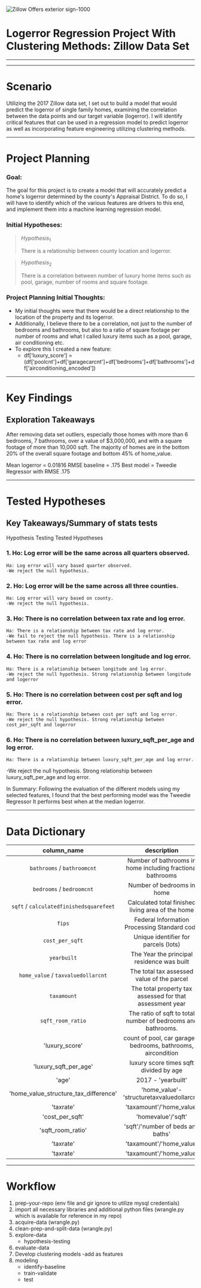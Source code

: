 ![Zillow Offers exterior sign-1000](https://user-images.githubusercontent.com/105242897/183671926-51332c9d-a253-4101-9cc7-a9d5ea5e3f09.jpg)

# Logerror Regression Project With Clustering Methods: Zillow Data Set

___
___

# <a name="scenario"></a>Scenario
Utilizing the 2017 Zillow data set, I set out to build a model that would predict the logerror of single family homes, examining the correlation between the data points and our target variable (logerror). I will identify critical features that can be used in a regression model to predict logerror as well as incorporating feature engineering utilizing clustering methods. 
___

# <a name="project-planning"></a>Project Planning
### Goal:
The goal for this project is to create a model that will accurately predict a home's logerror determined by the county's Appraisal District. To do so, I will have to identify which of the various features are drivers to this end, and implement them into a machine learning regression model. 

### Initial Hypotheses:

>$Hypothesis_{1}$
>
> There is a relationship between county location and logerror.


>$Hypothesis_{2}$
>
> There is a correlation between number of luxury home items such as pool, garage, number of rooms and square footage.

### Project Planning Initial Thoughts:
- My initial thoughts were that there would be a direct relationship to the location of the property and its logerror.
- Additionally, I believe there to be a correlation, not just to the number of bedrooms and bathrooms, but also to a ratio of square footage per number of rooms and what I called luxury items such as a pool, garage, air conditioning etc.
- To explore this I created a new feature:
    - df['luxury_score'] = (df['poolcnt']+df['garagecarcnt']+df['bedrooms']+df['bathrooms']+df['airconditioning_encoded'])
___
# <a name="key-findings"></a>Key Findings

## Exploration Takeaways
After removing data set outliers, especially those homes with more than 6 bedrooms, 7 bathrooms, over a value of $3,000,000, and with a square footage of more than 10,000 sqft. The majority of homes are in the bottom 20% of the overall square footage and bottom 45% of home_value. 

Mean logerror = 0.01816
RMSE baseline = .175
Best model = Tweedie Regressor with RMSE .175

___
# <a name="tested-hypotheses"></a>Tested Hypotheses

## Key Takeaways/Summary of stats tests

Hypothesis Testing
Tested Hypotheses

### 1. Ho: Log error will be the same across all quarters observed.
    Ha: Log error will vary based quarter observed.
    -We reject the null hypothesis.

### 2. Ho: Log error will be the same across all three counties.
    Ha: Log error will vary based on county.
    -We reject the null hypothesis.

### 3. Ho: There is no correlation between tax rate and log error.
    Ha: There is a relationship between tax rate and log error.
    -We fail to reject the null hypothesis. There is a relationship between tax rate and log error

### 4. Ho: There is no correlation between longitude and log error.
    Ha: There is a relationship between longitude and log error.
    -We reject the null hypothesis. Strong relationship between longitude and logerror

### 5. Ho: There is no correlation between cost per sqft and log error.
    Ha: There is a relationship between cost per sqft and log error.
    -We reject the null hypothesis. Strong relationship between cost_per_sqft and logerror

### 6. Ho: There is no correlation between luxury_sqft_per_age and log error.
    Ha: There is a relationship between luxury_sqft_per_age and log error.
   -We reject the null hypothesis. Strong relationship between luxury_sqft_per_age and log error.

In Summary:
Following the evaluation of the different models using my selected features, I found that the best performing model was the Tweedie Regressor
It performs best when at the median logerror.

___
# <a name="data-dictionary"></a>Data Dictionary
|                   column_name                   |                                                       description                                                       |                   key                  |       dtype      |
|:-----------------------------------------------:|:-----------------------------------------------------------------------------------------------------------------------:|:--------------------------------------:|:----------------:|
| `bathrooms` / `bathroomcnt`                     |    Number of bathrooms in home including fractional bathrooms                                                           |                                        | float64          |
| `bedrooms` /  `bedroomcnt`                      |    Number of bedrooms in home                                                                                           |                                        | float64          |
| `sqft` / `calculatedfinishedsquarefeet`  |    Calculated total finished living area of the home                                                                    |                                        | float64          |
|   `fips`        |    Federal Information Processing Standard code  |                                        | float64 /  int64 |
| `cost_per_sqft`                                      | Unique identifier for parcels (lots)                                                                                    |                                        | int64            |
|   `yearbuilt`                                   |    The Year the principal residence was built                                                                           |                                        | float64 /  int64 |
| `home_value` / `taxvaluedollarcnt`              |   The total tax assessed value of the parcel                                                                            |                                        | float64          |
| `taxamount`                           | The total property tax assessed for that assessment year                                                                |                                        | float64          |
| `sqft_room_ratio`                                        | The ratio of sqft to total number of bedrooms and bathrooms.                                                                                     |                                        | int64       |
|'luxury_score'                | count of pool, car garagem bedrooms, bathrooms, aircondition | | int64|
|'luxury_sqft_per_age'| luxury score times sqft divided by age| | int64|
|'age'                | 2017 - 'yearbuilt' | | int64|
|'home_value_structure_tax_difference'                | 'home_value'-'structuretaxvaluedollarcnt' | | int64|
|'taxrate'                | 'taxamount'/'home_value' | | int64|
|'cost_per_sqft'               | 'homevalue'/'sqft' | | int64|
|'sqft_room_ratio'                | 'sqft'/'number of beds and baths' | | int64|
|'taxrate'                | 'taxamount'/'home_value' | | int64|
|'taxrate'                | 'taxamount'/'home_value' | | int64|



___
# <a name="workflow"></a>Workflow

1. prep-your-repo (env file and gir ignore to utilize mysql credentials)
1. import all necessary libraries and additional python files (wrangle.py which is available for reference in my repo)
1. acquire-data (wrangle.py)
1. clean-prep-and-split-data (wrangle.py)
1. explore-data
    - hypothesis-testing
1. evaluate-data
1. Develop clustering models
    -add as features
3. modeling
    - identify-baseline
    - train-validate
    - test
    
